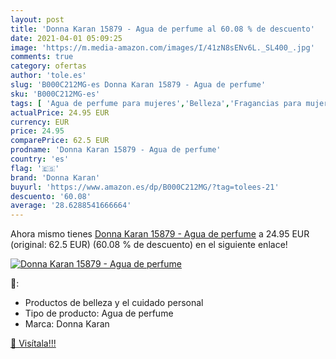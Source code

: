 ```yaml
---
layout: post
title: 'Donna Karan 15879 - Agua de perfume al 60.08 % de descuento'
date: 2021-04-01 05:09:25
image: 'https://m.media-amazon.com/images/I/41zN8sENv6L._SL400_.jpg'
comments: true
category: ofertas
author: 'tole.es'
slug: 'B000C212MG-es Donna Karan 15879 - Agua de perfume'
sku: 'B000C212MG-es'
tags: [ 'Agua de perfume para mujeres','Belleza','Fragancias para mujeres','Perfumes y fragancias','agua','de','donna karan','perfume', ]
actualPrice: 24.95 EUR
currency: EUR
price: 24.95
comparePrice: 62.5 EUR
prodname: 'Donna Karan 15879 - Agua de perfume'
country: 'es'
flag: '🇪🇸'
brand: 'Donna Karan'
buyurl: 'https://www.amazon.es/dp/B000C212MG/?tag=tolees-21'
descuento: '60.08'
average: '28.6288541666664'
---
```


Ahora mismo tienes [Donna Karan 15879 - Agua de perfume](https://www.amazon.es/dp/B000C212MG/?tag=tolees-21) a 24.95 EUR (original: 62.5 EUR) (60.08 %  de descuento) en el siguiente enlace!

[![Donna Karan 15879 - Agua de perfume](https://m.media-amazon.com/images/I/41zN8sENv6L._SL400_.jpg)](https://www.amazon.es/dp/B000C212MG/?tag=tolees-21)

🔎:

- Productos de belleza y el cuidado personal
- Tipo de producto: Agua de perfume
- Marca: Donna Karan

[🛒 Visítala!!!](https://www.amazon.es/dp/B000C212MG/?tag=tolees-21)
